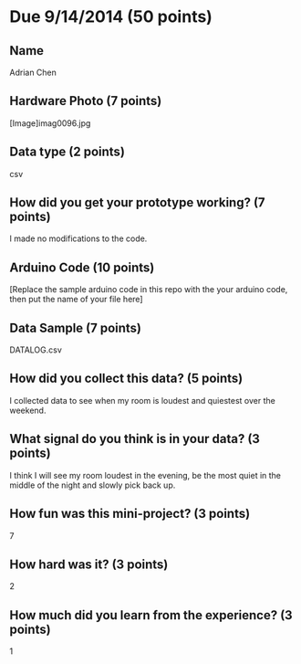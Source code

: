 # Due 9/14/2014  (50 points)


## Name
Adrian Chen

## Hardware Photo (7 points)
[Image]imag0096.jpg

## Data type (2 points) 
csv

## How did you get your prototype working? (7 points)
I made no modifications to the code.

## Arduino Code (10 points)
[Replace the sample arduino code in this repo with the your arduino code, then put the name of your file here]

## Data Sample (7 points)
DATALOG.csv

## How did you collect this data? (5 points)
I collected data to see when my room is loudest and quiestest over the weekend.

## What signal do you think is in your data? (3 points)
I think I will see my room loudest in the evening, be the most quiet in the middle of the night and slowly pick back up.

## How fun was this mini-project? (3 points)
7

## How hard was it? (3 points)
2

## How much did you learn from the experience? (3 points)
1
